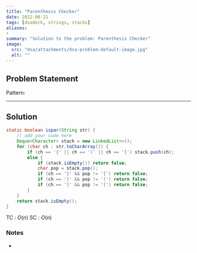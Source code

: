 ```yaml
---
title: "Parenthesis Checker"
date: 2022-08-21
tags: [dsadeck, strings, stacks]
aliases:
- 
summary: "Solution to the problem: Parenthesis Checker"
image:
  src: "dsa/attachments/dsa-problem-default-image.jpg"
  alt: ""
---
```


## Problem Statement


Pattern: 

---

## Solution
``` java
static boolean ispar(String str) {
	// add your code here
	Deque<Character> stack = new LinkedList<>();
	for (char ch : str.toCharArray()) {
		if (ch == '{' || ch == '(' || ch == '[') stack.push(ch);
		else {
			if (stack.isEmpty()) return false;
			char pop = stack.pop();
			if (ch == '}' && pop != '{') return false;
			if (ch == ')' && pop != '(') return false;
			if (ch == ']' && pop != '[') return false;
		}
	}
	return stack.isEmpty();
}
```
TC : $O(n)$
SC : $O(n)$

### Notes
- 



